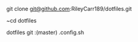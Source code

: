 git clone git@github.com:RileyCarr189/dotfiles.git

~cd dotfiles

dotfiles git :(master) .config.sh
